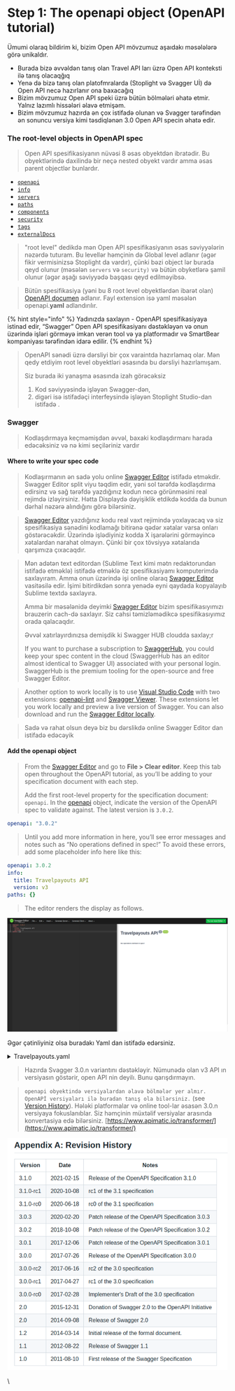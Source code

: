 # Step 1: The openapi object (OpenAPI tutorial)

Ümumi olaraq bildirim ki, bizim Open API mövzumuz aşaıdakı məsələlərə görə unikaldır.

* Burada bizə əvvəldən tanış olan Travel API ları üzrə Open API konteksti ilə tanış olacaqğıq
* Yenə də bizə tanış olan platofmralarda (Stoplight və Svagger Uİ) də Open API necə hazırlanır ona baxacağıq
* Bizim mövzumuz Open API speki üzrə bütün bölmələri əhatə etmir. Yalnız lazımlı hissələri əlavə etmişəm.
* Bizim mövzumuz hazırda ən çox istifadə olunan və Svagger tərəfindən ən sonuncu versiya kimi təsdiqlənən 3.0 Open API specin əhatə edir.&#x20;

### The root-level objects in OpenAPI spec <a href="#the-root-level-objects-in-openapi-spec" id="the-root-level-objects-in-openapi-spec"></a>

> Open API spesifikasiyanın nüvəsi 8 əsas obyektdən ibratədir. Bu obyektlərində daxilində bir neçə nested obyekt vardır amma əsas parent objectlər bunlardır.

* [`openapi`](https://github.com/OAI/OpenAPI-Specification/blob/master/versions/3.1.0.md#oasObject)
* [`info`](https://github.com/OAI/OpenAPI-Specification/blob/master/versions/3.1.0.md#infoObject)
* [`servers`](https://github.com/OAI/OpenAPI-Specification/blob/master/versions/3.1.0.md#serverObject)
* [`paths`](https://github.com/OAI/OpenAPI-Specification/blob/master/versions/3.1.0.md#pathsObject)
* [`components`](https://github.com/OAI/OpenAPI-Specification/blob/master/versions/3.1.0.md#componentsObject)
* [`security`](https://github.com/OAI/OpenAPI-Specification/blob/master/versions/3.1.0.md#securityRequirementObject)
* [`tags`](https://github.com/OAI/OpenAPI-Specification/blob/master/versions/3.1.0.md#tagObject)
* [`externalDocs`](https://github.com/OAI/OpenAPI-Specification/blob/master/versions/3.1.0.md#externalDocumentationObject)

> "root level" dedikdə mən Open API spesifikasiyanın əsas səviyyələrin nəzərdə tuturam. Bu levellər həmçinin də Global level adlanır (əgər fikir vermisinizsə Stoplight da vardır), çünki bəzi object lər burada qeyd olunur (məsələn `servers` və `security)` və bütün obyketlərə şamil olunur (əgər aşağı səviyyədə başqası qeyd edilməyibsə.

> Bütün spesifikasiya (yəni bu 8 root level obyektlərdən ibarət olan) [OpenAPI documen](https://github.com/OAI/OpenAPI-Specification/blob/master/versions/3.1.0.md#oasDocument) adlanır. Fayl extension isə yaml məsələn openapi.**yaml** adlandırılır.

{% hint style="info" %}
Yadınızda saxlayın - OpenAPI spesifikasiyaya istinad edir, “Swagger” Open API spesifikasiyanı dəstəkləyən və onun üzərində işləri görməyə imkan verən tool və ya platformadır və SmartBear kompaniyası tərəfindən idarə edilir.
{% endhint %}

> OpenAPI sənədi üzrə dərsliyi bir çox varaintda hazırlamaq olar. Mən qedy etdiyim root level obyektləri əsasında bu dərsliyi hazırlamışam.&#x20;
>
> Siz burada iki yanaşma əsasında izah görəcəksiz
>
> 1. Kod səviyyəsində işləyən Swagger-dən,&#x20;
> 2. digəri isə istifadəçi interfeysində işləyən Stoplight Studio-dan istifadə .

### Swagger <a href="#swagger" id="swagger"></a>

> Kodlaşdırmaya keçməmişdən əvvəl, baxaki kodlaşdırmanı harada edəcəksiniz və nə kimi seçiləriniz vardır
>
>

#### Where to write your spec code

> Kodlaşırmanın ən sadə yolu online [Swagger Editor](https://swagger.io/swagger-editor/) istifadə etməkdir. Swagger Editor split viyu təqdim edir, yəni sol tərəfdə kodlaşdırma edirsinz və sağ tərəfdə yazdığınız kodun necə görünməsini real rejimdə izləyirsiniz. Hətta Displaydə dəyişiklik etdikdə kodda da bunun dərhal nəzərə alındığını görə bilərsiniz.

> &#x20;[Swagger Editor](https://swagger.io/swagger-editor/) yazdığınız kodu real vaxt rejimində yoxlayacaq və siz spesifikasiya sənədini kodlamağı bitirənə qədər xətalar varsa onları göstərəcəkdir. Üzərində işlədiyiniz kodda X işarələrini görməyincə xətalardan narahat olmayın. Çünki bir çox tövsiyyə xətalarıda qarşımıza çıxacaqdır.

> Mən adətən text editordan (Sublime Text kimi mətn redaktorundan istifadə etməklə) istifadə etməklə öz spesifikasiyamı komputerimdə saxlayıram. Amma onun üzərində işi online olaraq  [Swagger Editor](https://swagger.io/swagger-editor/) vasitəsilə edir. İşimi bitirdikdən sonra yenədə eyni qaydada kopyalayıb Sublime textdə saxlayıra.&#x20;
>
> Amma bir məsələnidə deyimki  [Swagger Editor](https://swagger.io/swagger-editor/) bizim spesifikasıyımızı brauzerin cach-də saxlayır. Siz cahsi təmizləmədikcə spesifikasıyımız orada qalacaqdır. &#x20;
>
> Əvvəl xatırlayırdınızsa demişdik ki Swagger HUB cloudda saxlay;r
>
> If you want to purchase a subscription to [SwaggerHub](https://idratherbewriting.com/learnapidoc/pubapis\_swaggerhub\_smartbear.html), you could keep your spec content in the cloud (SwaggerHub has an editor almost identical to Swagger UI) associated with your personal login. SwaggerHub is the premium tooling for the open-source and free Swagger Editor.

> Another option to work locally is to use [Visual Studio Code](https://code.visualstudio.com/) with two extensions: [openapi-lint](https://marketplace.visualstudio.com/items?itemName=mermade.openapi-lint) and [Swagger Viewer](https://marketplace.visualstudio.com/items?itemName=Arjun.swagger-viewer). These extensions let you work locally and preview a live version of Swagger. You can also download and run the [Swagger Editor locally](https://swagger.io/tools/swagger-editor/).

> Sadə və rahat olsun deyə biz bu dərslikdə online Swagger Editor dan istifadə edəcəyik

#### Add the openapi object

> From the [Swagger Editor](https://editor.swagger.io/) and go to **File > Clear editor**. Keep this tab open throughout the OpenAPI tutorial, as you’ll be adding to your specification document with each step.
>
> Add the first root-level property for the specification document: `openapi`. In the [openapi](https://github.com/OAI/OpenAPI-Specification/blob/master/versions/3.1.0.md#oasObject) object, indicate the version of the OpenAPI spec to validate against. The latest version is `3.0.2`.

```yaml
openapi: "3.0.2"
```

> Until you add more information in here, you’ll see error messages and notes such as “No operations defined in spec!” To avoid these errors, add some placeholder info here like this:

```yaml
openapi: 3.0.2
info:
  title: Travelpayouts API
  version: v3
paths: {}
```

> The editor renders the display as follows.

![](.gitbook/assets/image.png)

Əgər çətinliyiniz olsa buradakı Yaml dan istifadə edərsiniz.

<details>

<summary>Travelpayouts.yaml</summary>

```yaml
openapi: 3.0.0
x-stoplight:
  id: 76s9h4g291j6r
info:
  title: Travelpayouts API
  version: '3'
  description: |-
    Returns the cheapest tickets for specific dates. This sample Swagger file covers the `current` endpoint only from the Travelpayouts API. <br/><br/>  
    > All parameters are optional, you must select at least `destination` or `origin` parameter. By default this endpoint retrieves **chepeast ticket**.
  contact:
    name: Support
    url: 'https://support.travelpayouts.com/'
    email: someone@gmail.com
  termsOfService: 'https://support.travelpayouts.com/hc/en-us/articles/360004162111-Terms-of-the-Travelpayouts-Travel-Affiliate-Network'
  license:
    name: 'License (MIT, Apache 2.0, etc): Attribution-ShareAlike 4.0 International (CC BY-SA 4.0)'
    url: 'https://creativecommons.org/licenses/by-sa/4.0/'''
servers:
  - url: 'https://api.travelpayouts.com/aviasales/v3'
    description: Production
paths:
  /prices_for_dates:
    get:
      summary: Get the cheapest ticket
      tags:
        - Flight
      responses:
        '200':
          description: OK
          content:
            application/json:
              schema:
                type: object
                properties:
                  success:
                    type: boolean
                  data:
                    type: array
                    items:
                      type: object
                      properties:
                        origin:
                          type: string
                        destination:
                          type: string
                        origin_airport:
                          type: string
                        destination_airport:
                          type: string
                        price:
                          type: integer
                        airline:
                          type: string
                        flight_number:
                          type: string
                        departure_at:
                          type: string
                        return_at:
                          type: string
                        transfers:
                          type: integer
                        return_transfers:
                          type: integer
                        duration:
                          type: integer
                        link:
                          type: string
                x-examples:
                  Example 1:
                    success: true
                    data:
                      - origin: LON
                        destination: BCN
                        origin_airport: DME
                        destination_airport: BCN
                        price: 3001
                        airline: IO
                        flight_number: '675'
                        departure_at: '2022-01-21T22:30:00+03:00'
                        return_at: '2022-02-03T06:25:00+03:00'
                        transfers: 0
                        return_transfers: 0
                        duration: 175
                        link: /search/LON2101BCN03021?t=IO16427934001642798800000090DMEBCN16438587001643863800000085BCNVKO_9a6898092e218d1d1a374ecdd20a7fc6_3001&search_date=27122021&expected_price_uuid=bccbd9bf-69dc-49e2-a09b-c7bb6414fde5&expected_price_currency=rub
              examples:
                example-1:
                  value:
                    success: true
                    data:
                      - origin: LON
                        destination: BCN
                        origin_airport: DME
                        destination_airport: BCN
                        price: 3001
                        airline: IO
                        flight_number: '675'
                        departure_at: '2022-01-21T22:30:00+03:00'
                        return_at: '2022-02-03T06:25:00+03:00'
                        transfers: 0
                        return_transfers: 0
                        duration: 175
                        link: /search/LON2101BCN03021?t=IO16427934001642798800000090DMEBCN16438587001643863800000085BCNVKO_9a6898092e218d1d1a374ecdd20a7fc6_3001&search_date=27122021&expected_price_uuid=bccbd9bf-69dc-49e2-a09b-c7bb6414fde5&expected_price_currency=rub
      operationId: get-prices_for_dates
      description: ''
      parameters:
        - $ref: '#/components/parameters/currency'
        - schema:
            type: string
          in: query
          name: origin
          description: An IATA code of a city or an airport of the origin
        - schema:
            type: string
          in: query
          name: destination
          description: 'An IATA code of a city or an airport of the destination (if you don''t specify origin parameter, you must set destination)'
        - schema:
            type: string
            pattern: YYYY-MM or YYYY-MM-DD
          in: query
          name: departure_at
          description: 'the departure date '
        - schema:
            type: string
          in: query
          name: return_at
          description: the return date. For one-way tickets do not specify it
        - schema:
            type: boolean
            default: false
          in: query
          name: direct
          description: 'non-stop tickets, `true` or `false`'
        - schema:
            type: string
            default: ru
          in: query
          name: market
          description: sets the market of the data source
        - schema:
            type: string
            default: '30'
            maxLength: 1000
          in: query
          name: limit
          description: the total number of records on a page
        - schema:
            type: string
          in: query
          name: page
          description: 'a page number, is used to skip some massive of results. For example, if we want to get the entries from *100* to *150*, we need to set `page=3`, and `limit=50`'
        - schema:
            type: string
            enum:
              - price
              - route
            default: price
          in: query
          name: sorting
          description: 'the assorting of prices. <br/><br/>  *price* — by the price (the default value). For the directions, only city — city assorting by the price is possible <br/><br/>  *route* — by the popularity of a route.'
        - schema:
            type: boolean
            default: false
          in: query
          name: unique
          description: 'returning only unique routes, if only origin is specified, `true` or `false`'
    parameters: []
components:
  schemas: {}
  securitySchemes:
    3c63416a24d3b969da6df9271faa9d6e:
      type: apiKey
      in: query
      name: token
  parameters:
    currency:
      name: currency
      in: query
      required: false
      schema:
        type: string
        default: RUB
      description: the currency of prices
x-internal: false
security:
  - 3c63416a24d3b969da6df9271faa9d6e: []
```

</details>

> Hazırda Svagger 3.0.n variantını dəstəkləyir. Nümunədə olan v3 API ın versiyasın göstərir, open API nin deyilı. Bunu qarışdırmayın.

> `openapi obyektində versiyalardan əlavə bölmələr yer almır. OpenAPİ versiyaları ilə buradan tanış ola bilərsiniz.` (see [Version History](https://github.com/OAI/OpenAPI-Specification/blob/master/versions/3.1.0.md#appendix-a-revision-history)). Hələki platformalar və online tool-lar əsasən 3.0.n versiyaya fokuslanıblar. Siz həmçinin müxtəlif versiyalar arasında konvertasiya edə bilərsiniz. [https://www.apimatic.io/transformer/](https://www.apimatic.io/transformer/)

![](<.gitbook/assets/image (1).png>)

\
